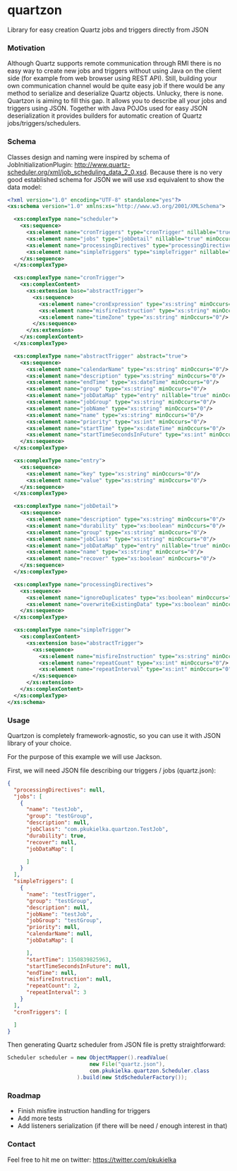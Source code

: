 quartzon
========

Library for easy creation Quartz jobs and triggers directly from JSON


### Motivation
Although Quartz supports remote communication through RMI there is no easy way to create new jobs and triggers without using Java on the client side (for example from web browser using REST API).
Still, building your own communication channel would be quite easy job if there would be any method to serialize and deserialize Quartz objects. Unlucky, there is none.
Quartzon is aiming to fill this gap. It allows you to describe all your jobs and triggers using JSON.
Together with Java POJOs used for easy JSON deserialization it provides builders for automatic creation of Quartz jobs/triggers/schedulers.

### Schema
Classes design and naming were inspired by schema of JobInitializationPlugin: http://www.quartz-scheduler.org/xml/job_scheduling_data_2_0.xsd.
Because there is no very good established schema for JSON we will use xsd equivalent to show the data model:
```xml
<?xml version="1.0" encoding="UTF-8" standalone="yes"?>
<xs:schema version="1.0" xmlns:xs="http://www.w3.org/2001/XMLSchema">

  <xs:complexType name="scheduler">
    <xs:sequence>
      <xs:element name="cronTriggers" type="cronTrigger" nillable="true" minOccurs="0" maxOccurs="unbounded"/>
      <xs:element name="jobs" type="jobDetail" nillable="true" minOccurs="0" maxOccurs="unbounded"/>
      <xs:element name="processingDirectives" type="processingDirectives" minOccurs="0"/>
      <xs:element name="simpleTriggers" type="simpleTrigger" nillable="true" minOccurs="0" maxOccurs="unbounded"/>
    </xs:sequence>
  </xs:complexType>

  <xs:complexType name="cronTrigger">
    <xs:complexContent>
      <xs:extension base="abstractTrigger">
        <xs:sequence>
          <xs:element name="cronExpression" type="xs:string" minOccurs="0"/>
          <xs:element name="misfireInstruction" type="xs:string" minOccurs="0"/>
          <xs:element name="timeZone" type="xs:string" minOccurs="0"/>
        </xs:sequence>
      </xs:extension>
    </xs:complexContent>
  </xs:complexType>

  <xs:complexType name="abstractTrigger" abstract="true">
    <xs:sequence>
      <xs:element name="calendarName" type="xs:string" minOccurs="0"/>
      <xs:element name="description" type="xs:string" minOccurs="0"/>
      <xs:element name="endTime" type="xs:dateTime" minOccurs="0"/>
      <xs:element name="group" type="xs:string" minOccurs="0"/>
      <xs:element name="jobDataMap" type="entry" nillable="true" minOccurs="0" maxOccurs="unbounded"/>
      <xs:element name="jobGroup" type="xs:string" minOccurs="0"/>
      <xs:element name="jobName" type="xs:string" minOccurs="0"/>
      <xs:element name="name" type="xs:string" minOccurs="0"/>
      <xs:element name="priority" type="xs:int" minOccurs="0"/>
      <xs:element name="startTime" type="xs:dateTime" minOccurs="0"/>
      <xs:element name="startTimeSecondsInFuture" type="xs:int" minOccurs="0"/>
    </xs:sequence>
  </xs:complexType>

  <xs:complexType name="entry">
    <xs:sequence>
      <xs:element name="key" type="xs:string" minOccurs="0"/>
      <xs:element name="value" type="xs:string" minOccurs="0"/>
    </xs:sequence>
  </xs:complexType>

  <xs:complexType name="jobDetail">
    <xs:sequence>
      <xs:element name="description" type="xs:string" minOccurs="0"/>
      <xs:element name="durability" type="xs:boolean" minOccurs="0"/>
      <xs:element name="group" type="xs:string" minOccurs="0"/>
      <xs:element name="jobClass" type="xs:string" minOccurs="0"/>
      <xs:element name="jobDataMap" type="entry" nillable="true" minOccurs="0" maxOccurs="unbounded"/>
      <xs:element name="name" type="xs:string" minOccurs="0"/>
      <xs:element name="recover" type="xs:boolean" minOccurs="0"/>
    </xs:sequence>
  </xs:complexType>

  <xs:complexType name="processingDirectives">
    <xs:sequence>
      <xs:element name="ignoreDuplicates" type="xs:boolean" minOccurs="0"/>
      <xs:element name="overwriteExistingData" type="xs:boolean" minOccurs="0"/>
    </xs:sequence>
  </xs:complexType>

  <xs:complexType name="simpleTrigger">
    <xs:complexContent>
      <xs:extension base="abstractTrigger">
        <xs:sequence>
          <xs:element name="misfireInstruction" type="xs:string" minOccurs="0"/>
          <xs:element name="repeatCount" type="xs:int" minOccurs="0"/>
          <xs:element name="repeatInterval" type="xs:int" minOccurs="0"/>
        </xs:sequence>
      </xs:extension>
    </xs:complexContent>
  </xs:complexType>
</xs:schema>
```

### Usage
Quartzon is completely framework-agnostic, so you can use it with JSON library of your choice.

For the purpose of this example we will use Jackson.

First, we will need JSON file describing our triggers / jobs (quartz.json):
```json
{
  "processingDirectives": null,
  "jobs": [
    {
      "name": "testJob",
      "group": "testGroup",
      "description": null,
      "jobClass": "com.pkukielka.quartzon.TestJob",
      "durability": true,
      "recover": null,
      "jobDataMap": [

      ]
    }
  ],
  "simpleTriggers": [
    {
      "name": "testTrigger",
      "group": "testGroup",
      "description": null,
      "jobName": "testJob",
      "jobGroup": "testGroup",
      "priority": null,
      "calendarName": null,
      "jobDataMap": [

      ],
      "startTime": 1350839825963,
      "startTimeSecondsInFuture": null,
      "endTime": null,
      "misfireInstruction": null,
      "repeatCount": 2,
      "repeatInterval": 3
    }
  ],
  "cronTriggers": [

  ]
}
```

Then generating Quartz scheduler from JSON file is pretty straightforward:
```java
Scheduler scheduler = new ObjectMapper().readValue(
                          new File("quartz.json"),
                          com.pkukielka.quartzon.Scheduler.class
                      ).build(new StdSchedulerFactory());
```

### Roadmap
* Finish misfire instruction handling for triggers
* Add more tests
* Add listeners serialization (if there will be need / enough interest in that)

### Contact
Feel free to hit me on twitter: https://twitter.com/pkukielka

